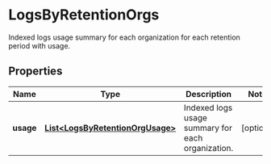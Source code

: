 # LogsByRetentionOrgs

Indexed logs usage summary for each organization for each retention period with usage.

## Properties

| Name      | Type                                                                  | Description                                       | Notes      |
| --------- | --------------------------------------------------------------------- | ------------------------------------------------- | ---------- |
| **usage** | [**List&lt;LogsByRetentionOrgUsage&gt;**](LogsByRetentionOrgUsage.md) | Indexed logs usage summary for each organization. | [optional] |
